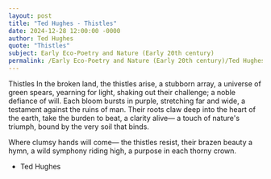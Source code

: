 ```yaml
---
layout: post
title: "Ted Hughes - Thistles"
date: 2024-12-28 12:00:00 -0000
author: Ted Hughes
quote: "Thistles"
subject: Early Eco-Poetry and Nature (Early 20th century)
permalink: /Early Eco-Poetry and Nature (Early 20th century)/Ted Hughes/Ted Hughes - Thistles
---
```


Thistles
In the broken land,
the thistles arise,
a stubborn array,
a universe of green spears,
yearning for light,
shaking out their challenge;
a noble defiance of will.
Each bloom bursts in purple,
stretching far and wide,
a testament
against the ruins of man.
Their roots claw deep
into the heart of the earth,
take the burden to beat,
a clarity alive—
a touch of nature's triumph,
bound by the very soil that binds.

Where clumsy hands will come—
the thistles resist,
their brazen beauty a hymn,
a wild symphony riding high,
a purpose in each thorny crown.

- Ted Hughes

